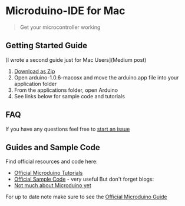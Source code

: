 Microduino-IDE for Mac
==============
> Get your microcontroller working

## Getting Started Guide
[I wrote a second guide just for Mac Users](Medium post)

1. [Download as Zip](https://github.com/KyleKing/Microduino-IDE/archive/master.zip)
2. Open arduino-1.0.6-macosx and move the arduino.app file into your application folder
3. From the applications folder, open Arduino
4. See links below for sample code and tutorials

## FAQ
If you have any questions feel free to [start an issue](https://github.com/KyleKing/Microduino-IDE/issues)

## Guides and Sample Code
Find official resources and code here:
- [Official Microduino Tutorials](https://www.microduino.cc/project)
- [Official Sample Code](https://github.com/Microduino/Microduino_Tutorials) - very useful
But don't forget blogs:
- [Not much about Microduino yet](http://wiim.be/diy/getting-started-with-microduino-mac-and-windows/)

For up to date note make sure to see the [Official Microduino Guide](https://www.microduino.cc/project/view?id=5482ba0248f8313548d82b8c)

